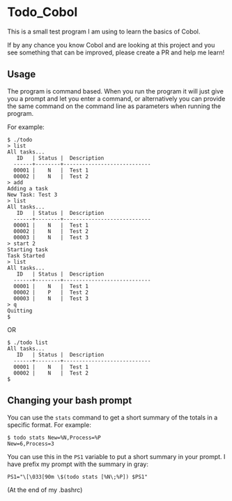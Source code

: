 # Todo_Cobol

This is a small test program I am using to learn the basics of Cobol.

If by any chance you know Cobol and are looking at this project and you see something that can be improved, please create a PR and help me learn!


## Usage

The program is command based. When you run the program it will just give you a prompt and let you enter a command, or alternatively you can provide the same command on the command line as parameters when running the program.

For example:

```
$ ./todo
> list
All tasks...
   ID   | Status |  Description
  ------+--------+----------------------------
  00001 |    N   |  Test 1                                                                         
  00002 |    N   |  Test 2                                                                         
> add
Adding a task
New Task: Test 3
> list
All tasks...
   ID   | Status |  Description
  ------+--------+----------------------------
  00001 |    N   |  Test 1                                                                         
  00002 |    N   |  Test 2                                                                         
  00003 |    N   |  Test 3                                                                         
> start 2
Starting task
Task Started
> list
All tasks...
   ID   | Status |  Description
  ------+--------+----------------------------
  00001 |    N   |  Test 1                                                                         
  00002 |    P   |  Test 2                                                                         
  00003 |    N   |  Test 3                                                                         
> q
Quitting
$ 
```

OR

```
$ ./todo list
All tasks...
   ID   | Status |  Description
  ------+--------+----------------------------
  00001 |    N   |  Test 1                                                                         
  00002 |    N   |  Test 2
$
```


## Changing your bash prompt

You can use the `stats` command to get a short summary of the totals in a specific format. For example:

```
$ todo stats New=%N,Process=%P
New=6,Process=3
```

You can use this in the `PS1` variable to put a short summary in your prompt. I have prefix my prompt with the summary in gray:
```
PS1="\[\033[90m \$(todo stats [%N\;%P]) $PS1"
```
(At the end of my .bashrc)
